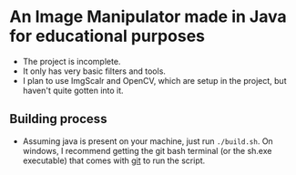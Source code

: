 # An Image Manipulator made in Java for educational purposes
- The project is incomplete.
- It only has very basic filters and tools.
- I plan to use ImgScalr and OpenCV, which are setup in the project, but haven't quite gotten into it.

## Building process
- Assuming java is present on your machine, just run `./build.sh`. On windows, I recommend getting the git bash terminal (or the sh.exe executable) that comes with [git](https://git-scm.com/) to run the script.
